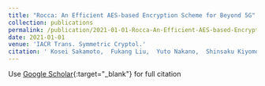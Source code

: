 ```yaml
---
title: "Rocca: An Efficient AES-based Encryption Scheme for Beyond 5G"
collection: publications
permalink: /publication/2021-01-01-Rocca-An-Efficient-AES-based-Encryption-Scheme-for-Beyond-5G
date: 2021-01-01
venue: 'IACR Trans. Symmetric Cryptol.'
citation: ' Kosei Sakamoto,  Fukang Liu,  Yuto Nakano,  Shinsaku Kiyomoto,  Takanori Isobe, &quot;Rocca: An Efficient AES-based Encryption Scheme for Beyond 5G.&quot; IACR Trans. Symmetric Cryptol., 2021.'
---
```

Use [Google Scholar](https://scholar.google.com/scholar?q=Rocca:+An+Efficient+AES+based+Encryption+Scheme+for+Beyond+5G){:target="_blank"} for full citation